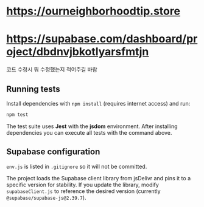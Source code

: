 # https://ourneighborhoodtip.store
# https://supabase.com/dashboard/project/dbdnvjbkotlyarsfmtjn
코드 수정시 뭐 수정했는지 적어주길 바람

## Running tests

Install dependencies with `npm install` (requires internet access) and run:

```bash
npm test
```

The test suite uses **Jest** with the **jsdom** environment. After installing
dependencies you can execute all tests with the command above.

## Supabase configuration

`env.js` is listed in `.gitignore` so it will not be committed.

The project loads the Supabase client library from jsDelivr and pins it to a
specific version for stability. If you update the library, modify
`supabaseClient.js` to reference the desired version (currently `@supabase/supabase-js@2.39.7`).
